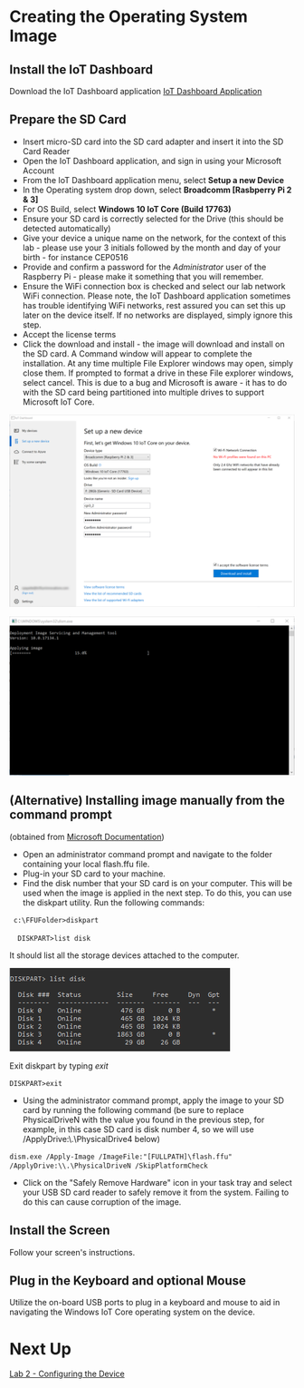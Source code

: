 # Creating the Operating System Image
## Install the IoT Dashboard
Download the IoT Dashboard application
[IoT Dashboard Application](https://docs.microsoft.com/en-us/windows/iot-core/downloads)
## Prepare the SD Card
* Insert micro-SD card into the SD card adapter and insert it into the SD Card Reader
* Open the IoT Dashboard application, and sign in using your Microsoft Account
* From the IoT Dashboard application menu, select **Setup a new Device**
* In the Operating system drop down, select **Broadcomm [Rasbperry Pi 2 & 3]**
* For OS Build, select **Windows 10 IoT Core (Build 17763)**
* Ensure your SD card is correctly selected for the Drive (this should be detected automatically)
* Give your device a unique name on the network, for the context of this lab - please use your 3 initials followed by the month and day of your birth - for instance CEP0516
* Provide and confirm a password for the *Administrator* user of the Raspberry Pi - please make it something that you will remember.
* Ensure the WiFi connection box is checked and select our lab network WiFi connection. Please note, the IoT Dashboard application sometimes has trouble identifying WiFi networks, rest assured you can set this up later on the device itself. If no networks are displayed, simply ignore this step.
* Accept the license terms
* Click the download and install - the image will download and install on the SD card. A Command window will appear to complete the installation. At any time multiple File Explorer windows may open, simply close them. If prompted to format a drive in these File explorer windows, select cancel. This is due to a bug and Microsoft is aware - it has to do with the SD card being partitioned into multiple drives to support Microsoft IoT Core.

![Setting up a new device](./images/IoTDashboardSetUpANewDevice.png)

![Installation Console Window](./images/InstallationConsoleWindow.png)

## (Alternative) Installing image manually from the command prompt
(obtained from [Microsoft Documentation](https://docs.microsoft.com/en-us/windows/iot-core/connect-your-device/dism)) 

* Open an administrator command prompt and navigate to the folder containing your local flash.ffu file.
* Plug-in your SD card to your machine.
* Find the disk number that your SD card is on your computer. This will be used when the image is applied in the next step. To do this, you can use the diskpart utility. Run the following commands:

```
 c:\FFUFolder>diskpart

  DISKPART>list disk
```
It should list all the storage devices attached to the computer.

![diskpartlistdisk.png](./images/diskpartlistdisk.png)

Exit diskpart by typing *exit*

```
DISKPART>exit
```

* Using the administrator command prompt, apply the image to your SD card by running the following command (be sure to replace PhysicalDriveN with the value you found in the previous step, for example, in this case SD card is disk number 4, so we will use /ApplyDrive:\\.\PhysicalDrive4 below)

```
dism.exe /Apply-Image /ImageFile:"[FULLPATH]\flash.ffu" /ApplyDrive:\\.\PhysicalDriveN /SkipPlatformCheck 
```

* Click on the "Safely Remove Hardware" icon in your task tray and select your USB SD card reader to safely remove it from the system. Failing to do this can cause corruption of the image.

## Install the Screen
Follow your screen's instructions.


## Plug in the Keyboard and optional Mouse  
Utilize the on-board USB ports to plug in a keyboard and mouse to aid in navigating the Windows IoT Core operating system on the device.

# Next Up
[Lab 2 - Configuring the Device](../Lab%202%20-%20Configuring%20the%20Device/index.md)


